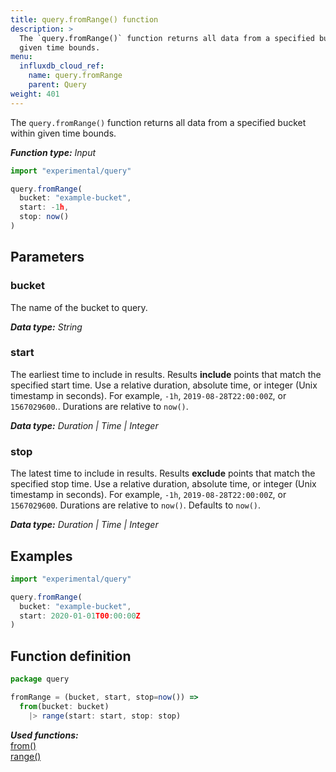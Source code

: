 ```yaml
---
title: query.fromRange() function
description: >
  The `query.fromRange()` function returns all data from a specified bucket within
  given time bounds.
menu:
  influxdb_cloud_ref:
    name: query.fromRange
    parent: Query
weight: 401
---
```


The `query.fromRange()` function returns all data from a specified bucket within
given time bounds.

_**Function type:** Input_

```js
import "experimental/query"

query.fromRange(
  bucket: "example-bucket",
  start: -1h,
  stop: now()
)
```

## Parameters

### bucket
The name of the bucket to query.

_**Data type:** String_

### start
The earliest time to include in results.
Results **include** points that match the specified start time.
Use a relative duration, absolute time, or integer (Unix timestamp in seconds).
For example, `-1h`, `2019-08-28T22:00:00Z`, or `1567029600`..
Durations are relative to `now()`.

_**Data type:** Duration | Time | Integer_

### stop
The latest time to include in results.
Results **exclude** points that match the specified stop time.
Use a relative duration, absolute time, or integer (Unix timestamp in seconds).
For example, `-1h`, `2019-08-28T22:00:00Z`, or `1567029600`.
Durations are relative to `now()`.
Defaults to `now()`.

_**Data type:** Duration | Time | Integer_

## Examples

```js
import "experimental/query"

query.fromRange(
  bucket: "example-bucket",
  start: 2020-01-01T00:00:00Z
)
```

## Function definition
```js
package query

fromRange = (bucket, start, stop=now()) =>
  from(bucket: bucket)
    |> range(start: start, stop: stop)
```

_**Used functions:**_  
[from()](/influxdb/cloud/reference/flux/stdlib/built-in/inputs/from/)  
[range()](/influxdb/cloud/reference/flux/stdlib/built-in/transformations/range/)  
